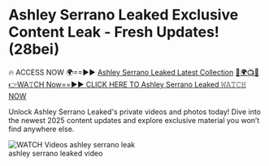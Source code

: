 # Ashley Serrano Leaked Exclusive Content Leak - Fresh Updates! (28bei)

🔥 ACCESS NOW 🌍==►► <a href="https://tinyurl.com/3fjeunct" rel="nofollow">Ashley Serrano Leaked Latest Collection</a></h3>
[🔴🌍📺📱👉WA𝚃CH Now==►► CLICK HERE TO Ashley Serrano Leaked 𝚆𝙰𝚃𝙲𝙷 NOW](https://tinyurl.com/3fjeunct)

Unlock Ashley Serrano Leaked's private videos and photos today! Dive into the newest 2025 content updates and explore exclusive material you won’t find anywhere else.


<a href="https://tinyurl.com/3fjeunct" rel="nofollow" data-target="animated-image.originalLink"><img src="https://camo.githubusercontent.com/8a4f000d20f83aca3bf7ec5f350d767afa0574a8a352519fd8cfa583a6f93a33/68747470733a2f2f692e696d6775722e636f6d2f644a486b345a712e676966" alt="WATCH Videos" data-canonical-src="https://i.imgur.com/dJHk4Zq.gif" style="max-width: 100%; display: inline-block;" data-target="animated-image.originalImage"></a>
ashley serrano leak<br>
ashley serrano leaked video